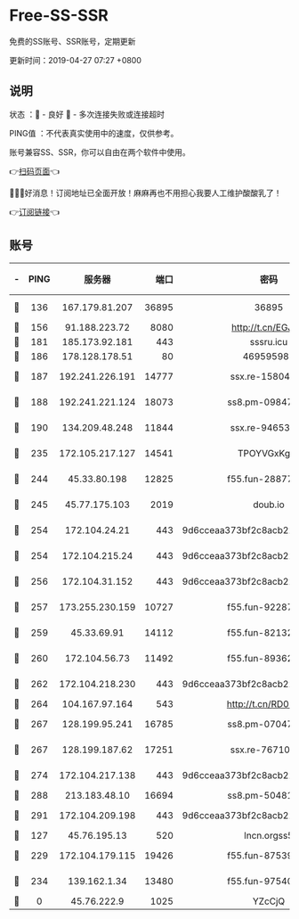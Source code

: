 # Free-SS-SSR

免费的SS账号、SSR账号，定期更新

更新时间：2019-04-27 07:27 +0800

## 说明

状态     ：🙂 - 良好 🙁 - 多次连接失败或连接超时

PING值   ：不代表真实使用中的速度，仅供参考。

账号兼容SS、SSR，你可以自由在两个软件中使用。

👉[扫码页面](https://liesauer.github.io/Free-SS-SSR/)👈

🎉🎉🎉好消息！订阅地址已全面开放！麻麻再也不用担心我要人工维护酸酸乳了！

👉[订阅链接](https://www.liesauer.net/yogurt/subscribe?ACCESS_TOKEN=DAYxR3mMaZAsaqUb)👈

## 账号

|-|PING|服务器|端口|密码|加密方式|区域|
|:----:|:----:|:-----:|-----:|:----:|:----:|:----:|
|🙂|136|167.179.81.207|36895|36895|aes-256-cfb|JP|
|🙂|156|91.188.223.72|8080|http://t.cn/EGJIyrl|rc4-md5|RU|
|🙂|181|185.173.92.181|443|sssru.icu|rc4-md5|RU|
|🙂|186|178.128.178.51|80|469595985|chacha20|US|
|🙂|187|192.241.226.191|14777|ssx.re-15804157|aes-256-cfb|US|
|🙂|188|192.241.221.124|18073|ss8.pm-09847750|aes-256-cfb|US|
|🙂|190|134.209.48.248|11844|ssx.re-94653207|aes-256-cfb|US|
|🙂|235|172.105.217.127|14541|TPOYVGxKglpi|aes-256-cfb|JP|
|🙂|244|45.33.80.198|12825|f55.fun-28877106|aes-256-cfb|US|
|🙂|245|45.77.175.103|2019|doub.io|aes-128-ctr|SG|
|🙂|254|172.104.24.21|443|9d6cceaa373bf2c8acb22e60b6a58be6|aes-256-cfb|US|
|🙂|254|172.104.215.24|443|9d6cceaa373bf2c8acb22e60b6a58be6|aes-256-cfb|US|
|🙂|256|172.104.31.152|443|9d6cceaa373bf2c8acb22e60b6a58be6|aes-256-cfb|US|
|🙂|257|173.255.230.159|10727|f55.fun-92287038|aes-256-cfb|US|
|🙂|259|45.33.69.91|14112|f55.fun-82132228|aes-256-cfb|US|
|🙂|260|172.104.56.73|11492|f55.fun-89362117|aes-256-cfb|SG|
|🙂|262|172.104.218.230|443|9d6cceaa373bf2c8acb22e60b6a58be6|aes-256-cfb|US|
|🙂|264|104.167.97.164|543|http://t.cn/RD0D7sx|rc4-md5|CA|
|🙂|267|128.199.95.241|16785|ss8.pm-07047085|aes-256-cfb|SG|
|🙂|267|128.199.187.62|17251|ssx.re-76710195|aes-256-cfb|SG|
|🙂|274|172.104.217.138|443|9d6cceaa373bf2c8acb22e60b6a58be6|aes-256-cfb|US|
|🙂|288|213.183.48.10|16694|ss8.pm-50481530|rc4-md5|RU|
|🙂|291|172.104.209.198|443|9d6cceaa373bf2c8acb22e60b6a58be6|aes-256-cfb|US|
|🙂|127|45.76.195.13|520|lncn.orgss5|rc4|JP|
|🙂|229|172.104.179.115|19426|f55.fun-87539428|aes-256-cfb|SG|
|🙂|234|139.162.1.34|13480|f55.fun-97540163|aes-256-cfb|SG|
|🙁|0|45.76.222.9|1025|YZcCjQ|rc4-md5|JP|
